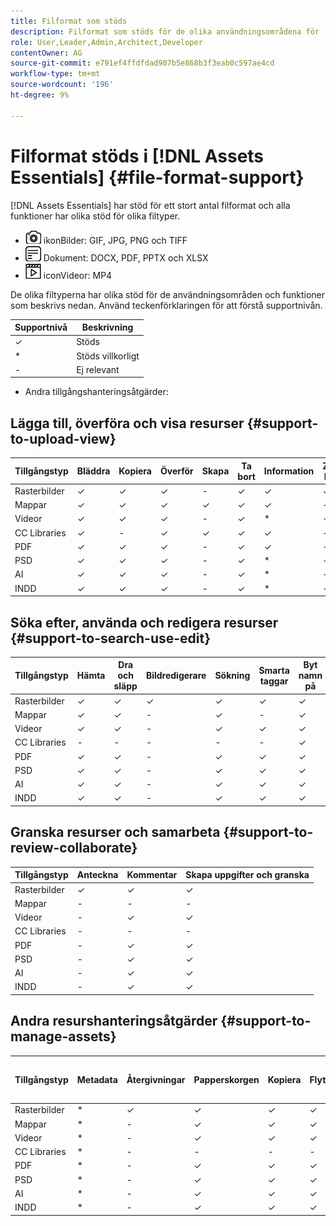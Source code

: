 ```yaml
---
title: Filformat som stöds
description: Filformat som stöds för de olika användningsområdena för [!DNL Assets Essentials]
role: User,Leader,Admin,Architect,Developer
contentOwner: AG
source-git-commit: e791ef4ffdfdad907b5e868b3f3eab0c597ae4cd
workflow-type: tm+mt
source-wordcount: '196'
ht-degree: 9%

---
```



# Filformat stöds i [!DNL Assets Essentials] {#file-format-support}

[!DNL Assets Essentials] har stöd för ett stort antal filformat och alla funktioner har olika stöd för olika filtyper.

* ![bildfilstyp ](assets/do-not-localize/image-icon.png) ikonBilder: GIF, JPG, PNG och TIFF
* ![dokumentfiltypsikon](assets/do-not-localize/document-icon.png) Dokument: DOCX, PDF, PPTX och XLSX
* ![video file type ](assets/do-not-localize/video-icon.png) iconVideor: MP4

De olika filtyperna har olika stöd för de användningsområden och funktioner som beskrivs nedan. Använd teckenförklaringen för att förstå supportnivån.

| Supportnivå | Beskrivning |
|---------------|-------------------------|
| ✓ | Stöds |
| * | Stöds villkorligt |
| - | Ej relevant |

* Andra tillgångshanteringsåtgärder:

## Lägga till, överföra och visa resurser {#support-to-upload-view}

<!-- TBD: For AEM, AI files require the PDF option to be selected when saving the AI file.
-->

| Tillgångstyp | Bläddra | Kopiera | Överför | Skapa | Ta bort | Information | Zooma bilden | Senast visade |
|---------------|----------|----------|----------|----------|----------|----------|------------|-----------------|
| Rasterbilder | ✓ | ✓ | ✓ | - | ✓ | ✓ | ✓ | ✓ |
| Mappar | ✓ | ✓ | ✓ | ✓ | ✓ | ✓ | - | - |
| Videor | ✓ | ✓ | ✓ | - | ✓ | * | - | ✓ |
| CC Libraries | ✓ | - | ✓ | ✓ | ✓ | ✓ | - | - |
| PDF | ✓ | ✓ | ✓ | - | ✓ | ✓ | - | ✓ |
| PSD | ✓ | ✓ | ✓ | - | ✓ | * | - | ✓ |
| AI | ✓ | ✓ | ✓ | - | ✓ | * | - | ✓ |
| INDD | ✓ | ✓ | ✓ | - | ✓ | * | - | ✓ |

## Söka efter, använda och redigera resurser {#support-to-search-use-edit}

| Tillgångstyp | Hämta | Dra och släpp | Bildredigerare | Sökning | Smarta taggar | Byt namn på | Versioner |
|---------------|----------|---------------|--------------|----------|------------|----------|----------|
| Rasterbilder | ✓ | ✓ | ✓ | ✓ | ✓ | ✓ | ✓ |
| Mappar | ✓ | ✓ | - | ✓ | - | ✓ | - |
| Videor | ✓ | ✓ | - | ✓ | ✓ | ✓ | - |
| CC Libraries | - | - | - | - | - | ✓ | - |
| PDF | ✓ | ✓ | - | ✓ | ✓ | ✓ | - |
| PSD | ✓ | ✓ | - | ✓ | ✓ | ✓ | - |
| AI | ✓ | ✓ | - | ✓ | ✓ | ✓ | - |
| INDD | ✓ | ✓ | - | ✓ | ✓ | ✓ | - |

## Granska resurser och samarbeta {#support-to-review-collaborate}

| Tillgångstyp | Anteckna | Kommentar | Skapa uppgifter och granska |
|---------------|----------|----------|-------------------------|
| Rasterbilder | ✓ | ✓ | ✓ |
| Mappar | - | - | - |
| Videor | - | ✓ | ✓ |
| CC Libraries | - | - | - |
| PDF | - | ✓ | ✓ |
| PSD | - | ✓ | ✓ |
| AI | - | ✓ | ✓ |
| INDD | - | ✓ | ✓ |

## Andra resurshanteringsåtgärder {#support-to-manage-assets}

| Tillgångstyp | Metadata | Återgivningar | Papperskorgen | Kopiera | Flytta | [!DNL Adobe Asset Link] incheckning |
|---------------|----------|------------|----------|----------|----------|----------------------------------|
| Rasterbilder | * | ✓ | ✓ | ✓ | ✓ | ✓ |
| Mappar | * | - | ✓ | ✓ | ✓ | - |
| Videor | * | - | ✓ | ✓ | ✓ | - |
| CC Libraries | * | - | - | - | - | - |
| PDF | * | - | ✓ | ✓ | ✓ | - |
| PSD | * | - | ✓ | ✓ | ✓ | - |
| AI | * | - | ✓ | ✓ | ✓ | - |
| INDD | * | - | ✓ | ✓ | ✓ | - |

<!-- TBD: Saving template table separately.
| Asset type    | Features |
|---------------|----------|
| Raster images |          |
| Folders       |          |
| Videos        |          |
| CC Libraries  |          |
| PDF files     |          |
| PSD           |          |
| AI            |          |
| INDD          |          |

>[!MORELIKETHIS]
>
>* []()
-->
